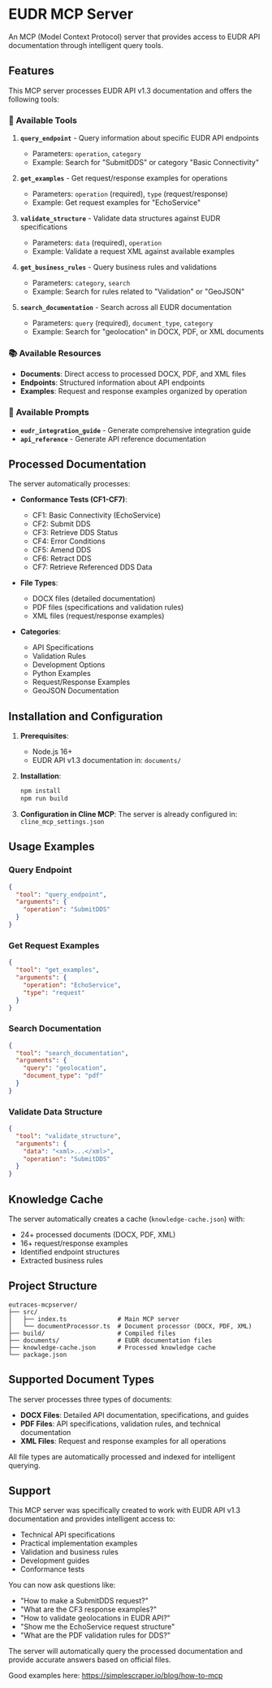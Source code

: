 # EUDR MCP Server

An MCP (Model Context Protocol) server that provides access to EUDR API documentation through intelligent query tools.

## Features

This MCP server processes EUDR API v1.3 documentation and offers the following tools:

### 🔧 Available Tools

1. **`query_endpoint`** - Query information about specific EUDR API endpoints
   - Parameters: `operation`, `category`
   - Example: Search for "SubmitDDS" or category "Basic Connectivity"

2. **`get_examples`** - Get request/response examples for operations
   - Parameters: `operation` (required), `type` (request/response)
   - Example: Get request examples for "EchoService"

3. **`validate_structure`** - Validate data structures against EUDR specifications
   - Parameters: `data` (required), `operation`
   - Example: Validate a request XML against available examples

4. **`get_business_rules`** - Query business rules and validations
   - Parameters: `category`, `search`
   - Example: Search for rules related to "Validation" or "GeoJSON"

5. **`search_documentation`** - Search across all EUDR documentation
   - Parameters: `query` (required), `document_type`, `category`
   - Example: Search for "geolocation" in DOCX, PDF, or XML documents

### 📚 Available Resources

- **Documents**: Direct access to processed DOCX, PDF, and XML files
- **Endpoints**: Structured information about API endpoints
- **Examples**: Request and response examples organized by operation

### 🎯 Available Prompts

- **`eudr_integration_guide`** - Generate comprehensive integration guide
- **`api_reference`** - Generate API reference documentation

## Processed Documentation

The server automatically processes:

- **Conformance Tests (CF1-CF7)**:
  - CF1: Basic Connectivity (EchoService)
  - CF2: Submit DDS
  - CF3: Retrieve DDS Status
  - CF4: Error Conditions
  - CF5: Amend DDS
  - CF6: Retract DDS
  - CF7: Retrieve Referenced DDS Data

- **File Types**:
  - DOCX files (detailed documentation)
  - PDF files (specifications and validation rules)
  - XML files (request/response examples)

- **Categories**:
  - API Specifications
  - Validation Rules
  - Development Options
  - Python Examples
  - Request/Response Examples
  - GeoJSON Documentation

## Installation and Configuration

1. **Prerequisites**:
   - Node.js 16+
   - EUDR API v1.3 documentation in: `documents/`

2. **Installation**:
   ```bash
   npm install
   npm run build
   ```

3. **Configuration in Cline MCP**:
   The server is already configured in: `cline_mcp_settings.json`

## Usage Examples

### Query Endpoint
```json
{
  "tool": "query_endpoint",
  "arguments": {
    "operation": "SubmitDDS"
  }
}
```

### Get Request Examples
```json
{
  "tool": "get_examples",
  "arguments": {
    "operation": "EchoService",
    "type": "request"
  }
}
```

### Search Documentation
```json
{
  "tool": "search_documentation",
  "arguments": {
    "query": "geolocation",
    "document_type": "pdf"
  }
}
```

### Validate Data Structure
```json
{
  "tool": "validate_structure",
  "arguments": {
    "data": "<xml>...</xml>",
    "operation": "SubmitDDS"
  }
}
```

## Knowledge Cache

The server automatically creates a cache (`knowledge-cache.json`) with:
- 24+ processed documents (DOCX, PDF, XML)
- 16+ request/response examples
- Identified endpoint structures
- Extracted business rules

## Project Structure

```
eutraces-mcpserver/
├── src/
│   ├── index.ts              # Main MCP server
│   └── documentProcessor.ts  # Document processor (DOCX, PDF, XML)
├── build/                    # Compiled files
├── documents/                # EUDR documentation files
├── knowledge-cache.json      # Processed knowledge cache
└── package.json
```

## Supported Document Types

The server processes three types of documents:

- **DOCX Files**: Detailed API documentation, specifications, and guides
- **PDF Files**: API specifications, validation rules, and technical documentation
- **XML Files**: Request and response examples for all operations

All file types are automatically processed and indexed for intelligent querying.

## Support

This MCP server was specifically created to work with EUDR API v1.3 documentation and provides intelligent access to:

- Technical API specifications
- Practical implementation examples
- Validation and business rules
- Development guides
- Conformance tests

You can now ask questions like:
- "How to make a SubmitDDS request?"
- "What are the CF3 response examples?"
- "How to validate geolocations in EUDR API?"
- "Show me the EchoService request structure"
- "What are the PDF validation rules for DDS?"

The server will automatically query the processed documentation and provide accurate answers based on official files.

Good examples here: https://simplescraper.io/blog/how-to-mcp
